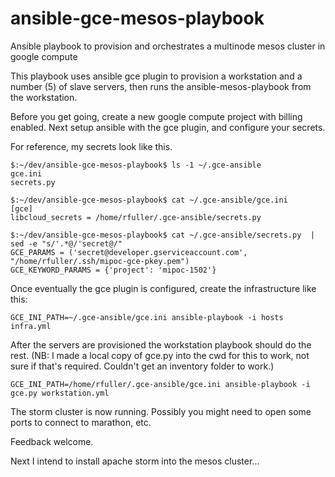 # ansible-gce-mesos-playbook
Ansible playbook to provision and orchestrates a multinode mesos cluster in google compute

This playbook uses ansible gce plugin to provision a workstation and a number (5) of slave
servers, then runs the ansible-mesos-playbook from the workstation.

Before you get going, create a new google compute project with billing enabled. Next setup
ansible with the gce plugin, and configure your secrets.

For reference, my secrets look like this.

    $:~/dev/ansible-gce-mesos-playbook$ ls -1 ~/.gce-ansible
    gce.ini
    secrets.py

    $:~/dev/ansible-gce-mesos-playbook$ cat ~/.gce-ansible/gce.ini 
    [gce]
    libcloud_secrets = /home/rfuller/.gce-ansible/secrets.py

    $:~/dev/ansible-gce-mesos-playbook$ cat ~/.gce-ansible/secrets.py  | sed -e "s/'.*@/'secret@/"
    GCE_PARAMS = ('secret@developer.gserviceaccount.com', "/home/rfuller/.ssh/mipoc-gce-pkey.pem")
    GCE_KEYWORD_PARAMS = {'project': 'mipoc-1502'}

Once eventually the gce plugin is configured, create the infrastructure like this:

    GCE_INI_PATH=~/.gce-ansible/gce.ini ansible-playbook -i hosts infra.yml


After the servers are provisioned the workstation playbook should do the rest. (NB: I made a local 
copy of gce.py into the cwd for this to work, not sure if that's required. Couldn't get an inventory
folder to work.)

    GCE_INI_PATH=/home/rfuller/.gce-ansible/gce.ini ansible-playbook -i gce.py workstation.yml

The storm cluster is now running. Possibly you might need to open some ports to connect to marathon, etc.

Feedback welcome.

Next I intend to install apache storm into the mesos cluster...

